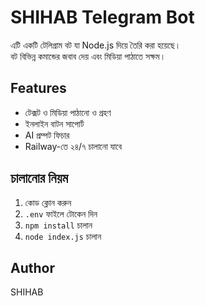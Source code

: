 # SHIHAB Telegram Bot

এটি একটি টেলিগ্রাম বট যা Node.js দিয়ে তৈরি করা হয়েছে।  
বট বিভিন্ন কমান্ডের জবাব দেয় এবং মিডিয়া পাঠাতে সক্ষম।

## Features

- টেক্সট ও মিডিয়া পাঠানো ও গ্রহণ
- ইনলাইন বাটন সাপোর্ট
- AI প্রম্পট ফিচার
- Railway-তে ২৪/৭ চালানো যাবে

## চালানোর নিয়ম

1. কোড ক্লোন করুন  
2. `.env` ফাইলে টোকেন দিন  
3. `npm install` চালান  
4. `node index.js` চালান  

## Author  
SHIHAB
